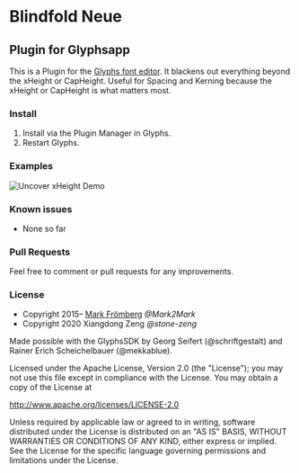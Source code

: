 # Blindfold Neue

## Plugin for Glyphsapp

This is a Plugin for the [Glyphs font editor](http://glyphsapp.com/). It blackens out everything beyond the xHeight or CapHeight. Useful for Spacing and Kerning because the xHeight or CapHeight is what matters most.

### Install

1. Install via the Plugin Manager in Glyphs.
2. Restart Glyphs.

### Examples

![Uncover xHeight Demo](https://raw.githubusercontent.com/Mark2Mark/Glyphsapp-Plugins/11561cf20d110e314943e6294edf47defbdb73bc/Screenshots/UncoverXHeight/UcXh%2001.png?raw=true "Uncover xHeight Demo")

### Known issues

- None so far

### Pull Requests

Feel free to comment or pull requests for any improvements.

### License

- Copyright 2015&ndash; [Mark Frömberg](http://www.markfromberg.com/) *@Mark2Mark*
- Copyright 2020 Xiangdong Zeng *@stone-zeng*

Made possible with the GlyphsSDK by Georg Seifert (@schriftgestalt) and Rainer Erich Scheichelbauer (@mekkablue).

Licensed under the Apache License, Version 2.0 (the "License");
you may not use this file except in compliance with the License.
You may obtain a copy of the License at

http://www.apache.org/licenses/LICENSE-2.0

Unless required by applicable law or agreed to in writing, software
distributed under the License is distributed on an "AS IS" BASIS,
WITHOUT WARRANTIES OR CONDITIONS OF ANY KIND, either express or implied.
See the License for the specific language governing permissions and
limitations under the License.
